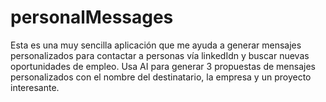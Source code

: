 # personalMessages

Esta es una muy sencilla aplicación que me ayuda a generar mensajes personalizados para contactar a personas vía linkedIdn y buscar nuevas oportunidades de empleo.
Usa AI para generar 3 propuestas de mensajes personalizados con el nombre del destinatario, la empresa y un proyecto interesante.
